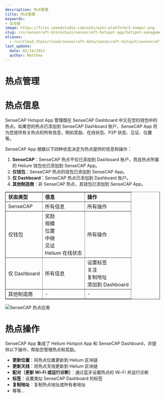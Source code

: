 ```yaml
---
description: 热点管理
title: 热点管理
keywords:
- 云与链
image: https://files.seeedstudio.com/wiki/wiki-platform/S-tempor.png
slug: /cn/sensecraft-blockchain/sensecraft-hotspot-app/hotspot-management
aliases:
  - /cn/Cloud_Chain/cloud/sensecraft-data/sensecraft-hotspot/sensecraft-hotspot-app/hotspot_management
last_update:
  date: 02/14/2023
  author: Matthew
---
```


**热点管理**
======================

**热点信息**
=======================

SenseCAP Hotspot App 管理既在 SenseCAP Dashboard 中又在您的钱包中的热点。如果您的热点已添加到 SenseCAP Dashboard 账户，SenseCAP App 将为您提供有关热点的所有信息，例如奖励、在线状态、P2P 状态、见证、位置等。

SenseCAP App 根据以下四种状态决定为热点提供的信息和操作：

1.  **SenseCAP**：SenseCAP 热点不仅已添加到 Dashboard 账户，而且热点所属的 Helium 钱包也已添加到 SenseCAP App。
2.  **仅钱包**：SenseCAP 热点的钱包已添加到 SenseCAP App。
3.  **仅 Dashboard**：SenseCAP 热点已添加到 Dashboard 账户。
4.  **其他制造商**：非 SenseCAP 热点，其钱包已添加到 SenseCAP App。

<table style={{borderCollapse: 'collapse', width: '100%', height: 105}} border={1}><tbody><tr style={{height: 21}}><td style={{width: '33.3333%', height: 21}}><strong>状态类型</strong></td><td style={{width: '33.3333%', height: 21}}><strong>信息</strong></td><td style={{width: '33.3333%', height: 21}}><strong>操作</strong></td></tr><tr style={{height: 21}}><td style={{width: '33.3333%', height: 21}}>SenseCAP</td><td style={{width: '33.3333%', height: 21}}>所有信息</td><td style={{width: '33.3333%', height: 21}}>所有操作</td></tr><tr style={{height: 21}}><td style={{width: '33.3333%', height: 21}}>仅钱包</td><td style={{width: '33.3333%', height: 21}}>奖励<br />规模<br />位置<br />中继<br />见证<br />Helium 在线状态</td><td style={{width: '33.3333%', height: 21}}>所有操作</td></tr><tr style={{height: 21}}><td style={{width: '33.3333%', height: 21}}>仅 Dashboard</td><td style={{width: '33.3333%', height: 21}}>所有信息</td><td style={{width: '33.3333%', height: 21}}>设置标签<br />关注<br />复制地址<br />添加到 Dashboard</td></tr><tr style={{height: 21}}><td style={{width: '33.3333%', height: 21}}>其他制造商</td><td style={{width: '33.3333%', height: 21}}>-</td><td style={{width: '33.3333%', height: 21}}>-</td></tr></tbody></table>


![SenseCAP 热点应用](https://www.sensecapmx.com/wp-content/uploads/2022/07/hotspot-app-sensecap.png)

**热点操作**
=====================

SenseCAP App 集成了 Helium Hotspot App 和 SenseCAP Dashboard，并提供以下操作，帮助您管理热点和奖励。

*   **更新位置**：将热点位置更新到 Helium 区块链
*   **更新天线**：将热点天线更新到 Helium 区块链
*   **配对（更新 Wi-Fi 或运行诊断）**：通过蓝牙设置热点的 Wi-Fi 并运行诊断
*   **标签**：设置类似 SenseCAP Dashboard 的标签
*   **复制地址**：复制热点地址或所有者地址
*   等等...